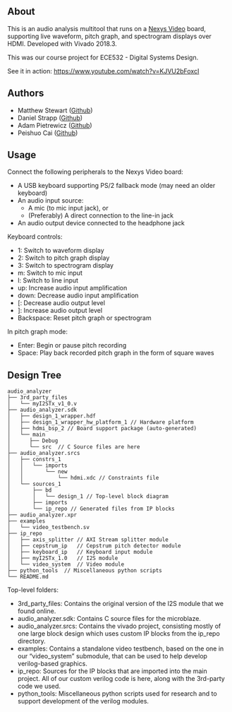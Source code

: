## About

This is an audio analysis multitool that runs on a [Nexys Video](https://digilent.com/shop/nexys-video-artix-7-fpga-trainer-board-for-multimedia-applications/) board, 
supporting live waveform, pitch graph, and spectrogram displays over HDMI. Developed with Vivado
2018.3.

This was our course project for ECE532 - Digital Systems Design.

See it in action: https://www.youtube.com/watch?v=KJVU2bFoxcI

## Authors

* Matthew Stewart ([Github](https://github.com/Stewmath))
* Daniel Strapp ([Github](https://github.com/Dan2100))
* Adam Pietrewicz ([Github](https://github.com/pietrea2))
* Peishuo Cai ([Github](https://github.com/PeishuoCai))

## Usage

Connect the following peripherals to the Nexys Video board:

* A USB keyboard supporting PS/2 fallback mode (may need an older keyboard)
* An audio input source:
    * A mic (to mic input jack), or
    * (Preferably) A direct connection to the line-in jack
* An audio output device connected to the headphone jack

Keyboard controls:
* 1: Switch to waveform display
* 2: Switch to pitch graph display
* 3: Switch to spectrogram display
* m: Switch to mic input
* l: Switch to line input
* up: Increase audio input amplification
* down: Decrease audio input amplification
* [: Decrease audio output level
* ]: Increase audio output level
* Backspace: Reset pitch graph or spectrogram

In pitch graph mode:
* Enter: Begin or pause pitch recording
* Space: Play back recorded pitch graph in the form of square waves

## Design Tree

```
audio_analyzer
├── 3rd_party_files
│   └── myI2STx_v1_0.v
├── audio_analyzer.sdk
│   ├── design_1_wrapper.hdf
│   ├── design_1_wrapper_hw_platform_1 // Hardware platform
│   ├── hdmi_bsp_2 // Board support package (auto-generated)
│   └── main
│	   ├── Debug
│	   └── src	// C Source files are here
├── audio_analyzer.srcs
│   ├── constrs_1
│   │   └── imports
│   │   	└── new
│   │       	└── hdmi.xdc // Constraints file
│   └── sources_1
│   	├── bd
│   	│   └── design_1 // Top-level block diagram
│   	├── imports
│   	└── ip_repo // Generated files from IP blocks
├── audio_analyzer.xpr
├── examples
│   └── video_testbench.sv
├── ip_repo
│   ├── axis_splitter // AXI Stream splitter module
│   ├── cepstrum_ip   // Cepstrum pitch detector module
│   ├── keyboard_ip   // Keyboard input module
│   ├── myI2STx_1.0   // I2S module
│   └── video_system  // Video module
├── python_tools  // Miscellaneous python scripts
└── README.md
```

Top-level folders:
* 3rd\_party\_files: Contains the original version of the I2S module that we found online.
* audio\_analyzer.sdk: Contains C source files for the microblaze.
* audio\_analyzer.srcs: Contains the vivado project, consisting mostly of one large block design which uses custom IP blocks from the ip\_repo directory.
* examples: Contains a standalone video testbench, based on the one in our “video\_system” submodule, that can be used to help develop verilog-based graphics.
* ip\_repo: Sources for the IP blocks that are imported into the main project. All of our custom verilog code is here, along with the 3rd-party code we used.
* python\_tools: Miscellaneous python scripts used for research and to support development of the verilog modules.
